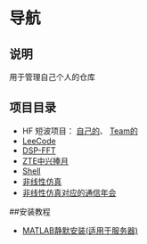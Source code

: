 # 导航
## 说明
用于管理自己个人的仓库

## 项目目录
- HF 短波项目：
	[自己的](https://github.com/niyilu45/MyGitGuide/blob/master/GuideTreeNode/HFReadme.md)、
	[Team的](https://github.com/SEU-HF-TEAM/HFProjectsStart/blob/master/Readme.md)
- [LeeCode](https://github.com/niyilu45/LeeCode)
- [DSP-FFT](https://github.com/niyilu45/DSP-BaseCode-FFT)
- [ZTE中兴捧月](https://github.com/niyilu45/ZTE)
- [Shell](https://github.com/niyilu45/zdsShellTool)
- [非线性仿真](https://github.com/niyilu45/projects-Nonlinearities)
- [非线性仿真对应的通信年会](https://github.com/niyilu45/NonLinearityAnnualCommunicationMeeting)

##安装教程
- [MATLAB静默安装(适用于服务器)](https://github.com/niyilu45/MATLAB_Slient_Install)
